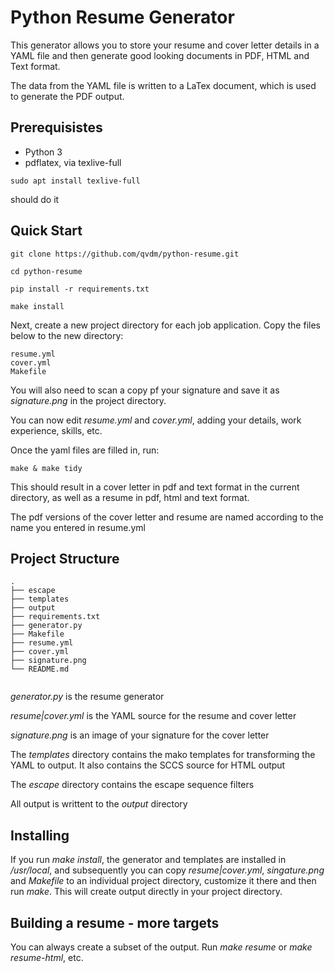 # Python Resume Generator

This generator allows you to store your resume and cover letter details in a
YAML file and then generate good looking documents in PDF, HTML and Text
format.  

The data from the YAML file is written to a LaTex document, which is used to
generate the PDF output.  

## Prerequisistes

- Python 3
- pdflatex, via texlive-full

```
sudo apt install texlive-full 
```

should do it

## Quick Start

```
git clone https://github.com/qvdm/python-resume.git

cd python-resume

pip install -r requirements.txt

make install
```

Next, create a new project directory for each job application.  Copy the files below to the new directory:

```
resume.yml
cover.yml
Makefile
```

You will also need to scan a copy pf your signature and save it as *signature.png* in the project directory. 

You can now edit *resume.yml* and *cover.yml*, adding your details, work experience, skills, etc. 

Once the yaml files are filled in, run:

```
make & make tidy
```

This should result in a cover letter in pdf and text format in the current directory, as 
well as a resume in pdf, html and text format.  

The pdf versions of the cover letter and resume are named according to the name you entered in resume.yml


## Project Structure

```
.
├── escape
├── templates
├── output
├── requirements.txt
├── generator.py
├── Makefile
├── resume.yml
├── cover.yml
├── signature.png
└── README.md


```

*generator.py* is the resume generator

*resume|cover.yml* is the YAML source for the resume and cover letter

*signature.png* is an image of your signature for the cover letter

The *templates* directory contains the mako templates for transforming the
YAML to output.  It also contains the SCCS source for HTML output

The *escape* directory contains the escape sequence filters

All output is writtent to the *output* directory

## Installing

If you run *make install*, the generator and templates are installed in */usr/local*, and subsequently you 
can copy *resume|cover.yml*, *singature.png* and *Makefile* to an individual project directory, customize it there
and then run *make*.  This will create output directly in your project directory.  


## Building a resume - more targets

You can always create a subset of the output.  Run *make resume* or *make resume-html*, etc.




